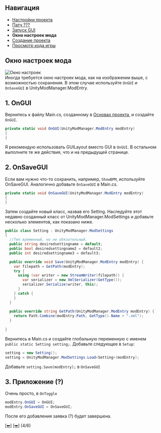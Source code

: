## Навигация
 - [Настройки проекта](https://github.com/NoBrain0917/ADOFAI-Mod-Development-Guide/blob/main/dev1.md)
 - [Патч ???](https://github.com/NoBrain0917/ADOFAI-Mod-Development-Guide/blob/main/dev2.md)
 - [Запуск GUI](https://github.com/NoBrain0917/ADOFAI-Mod-Development-Guide/blob/main/dev3.md)
 - **Окно настроек мода**
 - [Создание проекта](https://github.com/NoBrain0917/ADOFAI-Mod-Development-Guide/blob/main/dev5.md)
 - [Просмотр кода игры](https://github.com/NoBrain0917/ADOFAI-Mod-Development-Guide/blob/main/dev6.md)

## Окно настроек мода
![Окно настроек](https://github.com/NoBrain0917/ADOFAI-Mod-Development-Guide/blob/main/img/setting.png?raw=true)  
Иногда требуется окно настроек мода, как на изображении выше, с возможностью сохранения.
В этом случае используйте `OnGUI` и `OnSaveGUI` в UnityModManager.ModEntry. 

## 1. OnGUI
Вернитесь к файлу Main.cs, созданному в [Основах проекта](https://github.com/NoBrain0917/ADOFAI-Mod-Development-Guide/blob/main/dev1.md), и создайте `OnGUI`.
```cs
private static void OnGUI(UnityModManager.ModEntry modEntry)
{
}

```
Я рекомендую использовать GUILayout вместо GUI в `OnGUI`.
В остальном выполните те же действия, что и на предыдущей странице.

## 2. OnSaveGUI
Если вам нужно что-то сохранить, например, `ShowBPM`, используйте OnSaveGUI.
Аналогично добавьте `OnSaveGUI` в Main.cs.
```cs
private static void OnSaveGUI(UnityModManager.ModEntry modEntry)
{
}
```
Затем создайте новый класс, назвав его Setting.
Наследуйте этот недавно созданный класс от UnityModManager.ModSettings и добавьте несколько элементов, как показано ниже.
```cs
public class Setting : UnityModManager.ModSettings
{
  //Тип временный, но не обязательный.
  public string desiredsettingname = default;
  public bool desiredsettingname2 = default2;
  public int desiredsettingname3 = default3;

  public override void Save(UnityModManager.ModEntry modEntry) {
    var filepath = GetPath(modEntry);
    try {
      using (var writer = new StreamWriter(filepath)) {
        var serializer = new XmlSerializer(GetType());
        serializer.Serialize(writer, this);
      }
    } catch {
    }
  }
       
  public override string GetPath(UnityModManager.ModEntry modEntry) {
    return Path.Combine(modEntry.Path, GetType().Name + ".xml");
  }
  
}
```
Вернитесь в Main.cs и создайте глобальную переменную с именем ```public static Setting setting;```.
Добавьте следующее в `Setup`:
```cs
setting = new Setting();
setting = UnityModManager.ModSettings.Load<Setting>(modEntry);
```
Добавьте ```setting.Save(modEntry);``` в `OnSaveGUI`

## 3. Приложение (?)
Очень просто, в `OnToggle`
```cs
modEntry.OnGUI = OnGUI;
modEntry.OnSaveGUI = OnSaveGUI;
```
После его добавления заявка (?) будет завершена.

[[⬅]](https://github.com/NoBrain0917/ADOFAI-Mod-Development-Guide/blob/main/dev3.md) [[➡]](https://github.com/NoBrain0917/ADOFAI-Mod-Development-Guide/blob/main/dev5.md) (4/6)
